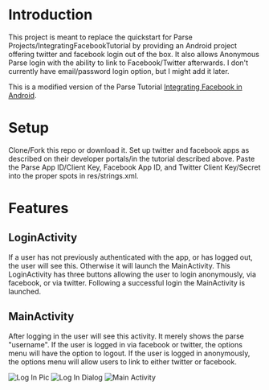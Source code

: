 # Introduction

This project is meant to replace the quickstart for Parse Projects/IntegratingFacebookTutorial by providing an Android project offering twitter and facebook login out of the box. It also allows Anonymous Parse login with the ability to link to Facebook/Twitter afterwards. I don't currently have email/password login option, but I might add it later.

This is a modified version of the Parse Tutorial <a href="https://www.parse.com/tutorials/integrating-facebook-in-android">Integrating Facebook in Android</a>. 

# Setup

Clone/Fork this repo or download it. Set up twitter and facebook apps as described on their developer portals/in the tutorial described above. Paste the Parse App ID/Client Key, Facebook App ID, and Twitter Client Key/Secret into the proper spots in res/strings.xml.

# Features
## LoginActivity

If a user has not previously authenticated with the app, or has logged out, the user will see this. Otherwise it will launch the MainActivity. This LoginActivity has three buttons allowing the user to login anonymously, via facebook, or via twitter. Following a successful login the MainActivity is launched.

## MainActivity

After logging in the user will see this activity. It merely shows the parse "username". If the user is logged in via facebook or twitter, the options menu will have the option to logout. If the user is logged in anonymously, the options menu will allow users to link to either twitter or facebook. 

![Log In Pic](http://media.tumblr.com/98d8679e79530d68764a78f71363ae7d/tumblr_inline_n62hrul06F1r0plfi.png "Main Login Screen")
![Log In Dialog](http://media.tumblr.com/8d2a6353ff124fae7e1ebb48886de62f/tumblr_inline_n62hs5kRSe1r0plfi.png "Anonymous Login Dialog")
![Main Activity](http://media.tumblr.com/40aa7e511e8c1f3857ddf4c58798f009/tumblr_inline_n62hs8BmSj1r0plfi.png "Main Activity w/ Options")